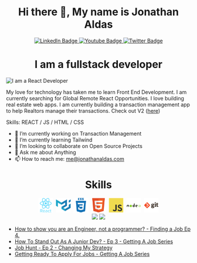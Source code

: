 
<div id="badges" align="center">
 <h1>Hi there 👋, My name is Jonathan Aldas</h1>
  <a href="https://www.linkedin.com/in/jonaaldas/">
    <img src="https://img.shields.io/badge/LinkedIn-blue?style=for-the-badge&logo=linkedin&logoColor=white" alt="LinkedIn Badge"/>
  </a>
  <a href="https://www.youtube.com/channel/UCy_IrkLSYfaSQL3CNCx9jbA">
    <img src="https://img.shields.io/badge/YouTube-red?style=for-the-badge&logo=youtube&logoColor=white" alt="Youtube Badge"/>
  </a>
  <a href="https://twitter.com/jonathanxcoder">
    <img src="https://img.shields.io/badge/Twitter-blue?style=for-the-badge&logo=twitter&logoColor=white" alt="Twitter Badge"/>
  </a>
 <h1>I am a fullstack developer</h1>
</div>



![I am a React Developer](https://i.imgur.com/f0sL3QS.png)

My love for technology has taken me to learn Front End Development. I am currently searching for Global Remote React Opportunities. I love building real estate web apps. I am currently building a transaction management app to help Realtors manage their transactions. Check out V2 ([here](https://ornate-kulfi-cf002a.netlify.app))

Skills: REACT / JS / HTML / CSS

- 🔭 I’m currently working on Transaction Management  
- 🌱 I’m currently learning Tailwind 
- 👯 I’m looking to collaborate on Open Source Projects 
- 💬 Ask me about Anything 
- 📫 How to reach me: me@jonathanaldas.com 

<div align="center">
 <h1>Skills</h1>
  <img src="https://github.com/devicons/devicon/blob/master/icons/react/react-original-wordmark.svg" title="React" alt="React" width="40" height="40"/>&nbsp;
  <img src="https://github.com/devicons/devicon/blob/master/icons/materialui/materialui-original.svg" title="Material UI" alt="Material UI" width="40" height="40"/>&nbsp;
  <img src="https://github.com/devicons/devicon/blob/master/icons/css3/css3-plain-wordmark.svg"  title="CSS3" alt="CSS" width="40" height="40"/>&nbsp;
  <img src="https://github.com/devicons/devicon/blob/master/icons/html5/html5-original.svg" title="HTML5" alt="HTML" width="40" height="40"/>&nbsp;
  <img src="https://github.com/devicons/devicon/blob/master/icons/javascript/javascript-original.svg" title="JavaScript" alt="JavaScript" width="40" height="40"/>&nbsp;
  <img src="https://github.com/devicons/devicon/blob/master/icons/nodejs/nodejs-original-wordmark.svg" title="NodeJS" alt="NodeJS" width="40" height="40"/>&nbsp;
  <img src="https://github.com/devicons/devicon/blob/master/icons/git/git-original-wordmark.svg" title="Git" **alt="Git" width="40" height="40"/>
</div>


 
<div align="center">
 <img src="http://github-readme-streak-stats.herokuapp.com?user=jonaaldas&theme=dark" />
<img src='https://github-readme-stats.vercel.app/api/top-langs/?username=jonaaldas&layout=compact'/>
</div>

<!-- YOUTUBE:START -->
- [How to show you are an Engineer, not a programmer? - Finding a Job Ep 4.](https://www.youtube.com/watch?v=pornWE5KMAs)
- [How To Stand Out As A Junior Dev? - Ep 3 - Getting A Job Series](https://www.youtube.com/watch?v=SvC-3GIwmDE)
- [Job Hunt - Ep 2  - Changing My Strategy](https://www.youtube.com/watch?v=KsujSuRZ2ao)
- [Getting Ready To Apply For Jobs - Getting A Job Series](https://www.youtube.com/watch?v=d2VdJ894nz0)
<!-- YOUTUBE:END -->

